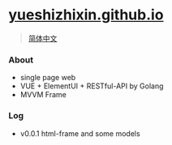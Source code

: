 # [yueshizhixin.github.io](https://yueshizhixin.github.io)
>[简体中文](README.md)

### About
- single page web
- VUE + ElementUI + RESTful-API by Golang
- MVVM Frame

### Log
- v0.0.1 html-frame and some models
